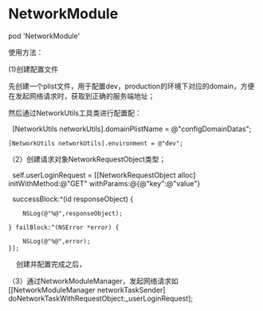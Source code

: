# NetworkModule

pod 'NetworkModule'


使用方法：

 (1)创建配置文件
 
 先创建一个plist文件，用于配置dev，production的环境下对应的domain，方便在发起网络请求时，获取到正确的服务端地址；
 
 然后通过NetworkUtils工具类进行配置配：
 
    [NetworkUtils networkUtils].domainPlistName = @"configDomainDatas";
 
    [NetworkUtils networkUtils].environment = @"dev";

（2）创建请求对象NetworkRequestObject类型；

    self.userLoginRequest = [[NetworkRequestObject alloc] initWithMethod:@"GET" withParams:@{@"key":@"value"}

    successBlock:^(id responseObject) {

        NSLog(@"%@",responseObject);
        
    } failBlock:^(NSError *error) {
    
        NSLog(@"%@",error);
    }];
    
 创建并配置完成之后，
   
（3）通过NetworkModuleManager，发起网络请求如[[NetworkModuleManager networkTaskSender] doNetworkTaskWithRequestObject:_userLoginRequest];

